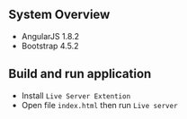 ## System Overview

- AngularJS 1.8.2
- Bootstrap 4.5.2

## Build and run application

- Install `Live Server Extention`
- Open file `index.html` then run `Live server`